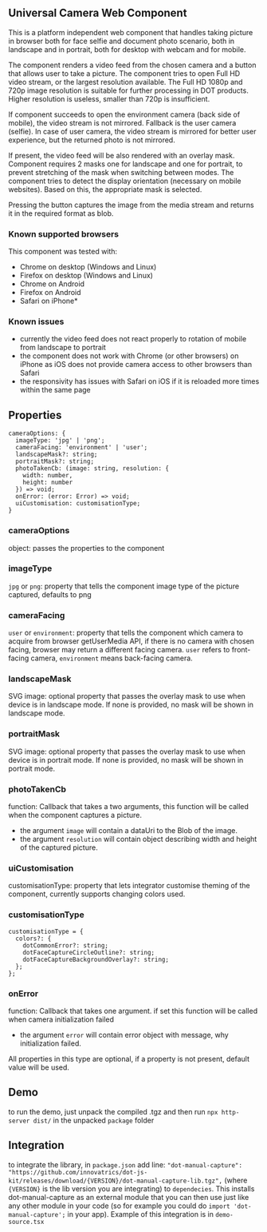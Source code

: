 ## Universal Camera Web Component

This is a platform independent web component that handles taking picture in browser both for face selfie and document photo scenario, both in landscape and in portrait, both for desktop with webcam and for mobile.

The component renders a video feed from the chosen camera and a button that allows user to take a picture. The component tries to open Full HD video stream, or the largest resolution available. The Full HD 1080p and 720p image resolution is suitable for further processing in DOT products. Higher resolution is useless, smaller than 720p is insufficient.

If component succeeds to open the environment camera (back side of mobile), the video stream is not mirrored. Fallback is the user camera (selfie). In case of user camera, the video stream is mirrored for better user experience, but the returned photo is not mirrored.

If present, the video feed will be also rendered with an overlay mask. Component requires 2 masks one for landscape and one for portrait, to prevent stretching of the mask when switching between modes. The component tries to detect the display orientation (necessary on mobile websites). Based on this, the appropriate mask is selected.

Pressing the button captures the image from the media stream and returns it in the required format as blob.

### Known supported browsers

This component was tested with:

- Chrome on desktop (Windows and Linux)
- Firefox on desktop (Windows and Linux)
- Chrome on Android
- Firefox on Android
- Safari on iPhone\*

### Known issues

- currently the video feed does not react properly to rotation of mobile from landscape to portrait
- the component does not work with Chrome (or other browsers) on iPhone as iOS does not provide camera access to other browsers than Safari
- the responsivity has issues with Safari on iOS if it is reloaded more times within the same page

## Properties

```
cameraOptions: {
  imageType: 'jpg' | 'png';
  cameraFacing: 'environment' | 'user';
  landscapeMask?: string;
  portraitMask?: string;
  photoTakenCb: (image: string, resolution: {
    width: number,
    height: number
  }) => void;
  onError: (error: Error) => void;
  uiCustomisation: customisationType;
}
```

### cameraOptions

object: passes the properties to the component

### imageType

`jpg` or `png`: property that tells the component image type of the picture captured, defaults to png

### cameraFacing

`user` or `environment`: property that tells the component which camera to acquire from browser getUserMedia API, if there is no camera with chosen facing, browser may return a different facing camera. `user` refers to front-facing camera, `environment` means back-facing camera.

### landscapeMask

SVG image: optional property that passes the overlay mask to use when device is in landscape mode. If none is provided, no mask will be shown in landscape mode.

### portraitMask

SVG image: optional property that passes the overlay mask to use when device is in portrait mode. If none is provided, no mask will be shown in portrait mode.

### photoTakenCb

function: Callback that takes a two arguments, this function will be called when the component captures a picture.

- the argument `image` will contain a dataUri to the Blob of the image.
- the argument `resolution` will contain object describing width and height of the captured picture.

### uiCustomisation

customisationType: property that lets integrator customise theming of the component, currently supports changing colors used.

### customisationType

```
customisationType = {
  colors?: {
    dotCommonError?: string;
    dotFaceCaptureCircleOutline?: string;
    dotFaceCaptureBackgroundOverlay?: string;
  };
};
```

### onError

function: Callback that takes one argument. if set this function will be called when camera initialization failed

- the argument `error` will contain error object with message, why initialization failed.

All properties in this type are optional, if a property is not present, default value will be used.

## Demo

to run the demo, just unpack the compiled .tgz and then run `npx http-server dist/` in the unpacked `package` folder


## Integration

to integrate the library, in `package.json` add line: `"dot-manual-capture": "https://github.com/innovatrics/dot-js-kit/releases/download/{VERSION}/dot-manual-capture-lib.tgz",` (where `{VERSION}` is the lib version you are integrating) to `dependecies`. This installs dot-manual-capture as an external module that you can then use just like any other module in your code (so for example you could do `import 'dot-manual-capture';` in your app). Example of this integration is in `demo-source.tsx`